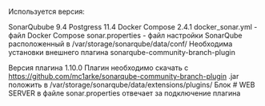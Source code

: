 Иcпользуется версия:

SonarQubube 9.4
Postgress 11.4
Docker Compose 2.4.1
docker_sonar.yml - файл Docker Compose
sonar.properties - файл настройки SonarQube расположенный в /var/storage/sonarqube/data/conf/
Необходима установки внешнего плагина sonarqube-community-branch-plugin

Версия плагина 1.10.0
Плагин необходимо скачать с https://github.com/mc1arke/sonarqube-community-branch-plugin 
.jar положить в /var/storage/sonarqube/data/extensions/plugins/
Блок # WEB SERVER в файле sonar.properties отвечает за подключение плагина